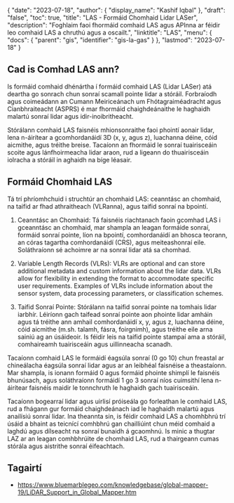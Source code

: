 {
  "date": "2023-07-18",
  "author": {
    "display_name": "Kashif Iqbal"
},
  "draft": "false",
  "toc": true,
  "title": "LAS - Formáid Chomhaid Lidar LASer",
  "description": "Foghlaim faoi fhormáid comhaid LAS agus APInna ar féidir leo comhaid LAS a chruthú agus a oscailt.",
  "linktitle": "LAS",
  "menu": {
    "docs": {
      "parent": "gis",
      "identifier": "gis-la-gas"
}
},
  "lastmod": "2023-07-18"
}

## Cad is Comhad LAS ann?

Is formáid comhaid dhénártha í formáid comhaid LAS (Lidar LASer) atá deartha go sonrach chun sonraí scamall pointe lidar a stóráil. Forbraíodh agus coimeádann an Cumann Meiriceánach um Fhótagraiméadracht agus Cianbhraiteacht (ASPRS) é mar fhormáid chaighdeánaithe le haghaidh malartú sonraí lidar agus idir-inoibritheacht.

Stórálann comhaid LAS faisnéis mhionsonraithe faoi phointí aonair lidar, lena n-áirítear a gcomhordanáidí 3D (x, y, agus z), luachanna déine, cóid aicmithe, agus tréithe breise. Tacaíonn an fhormáid le sonraí tuairisceáin scoite agus lánfhoirmeacha lidar araon, rud a ligeann do thuairisceáin iolracha a stóráil in aghaidh na bíge léasair.

## Formáid Chomhaid LAS

Tá trí phríomhchuid i struchtúr an chomhaid LAS: ceanntásc an chomhaid, na taifid ar fhad athraitheach (VLRanna), agus taifid sonraí na bpointí.

1. Ceanntásc an Chomhaid: Tá faisnéis riachtanach faoin gcomhad LAS i gceanntásc an chomhaid, mar shampla an leagan formáide sonraí, formáid sonraí pointe, líon na bpointí, comhordanáidí an bhosca teorann, an córas tagartha comhordanáidí (CRS), agus meiteashonraí eile. Soláthraíonn sé achoimre ar na sonraí lidar atá sa chomhad.

2. Variable Length Records (VLRs): VLRs are optional and can store additional metadata and custom information about the lidar data. VLRs allow for flexibility in extending the format to accommodate specific user requirements. Examples of VLRs include information about the sensor system, data processing parameters, or classification schemes.

3. Taifid Sonraí Pointe: Stórálann na taifid sonraí pointe na tomhais lidar iarbhír. Léiríonn gach taifead sonraí pointe aon phointe lidar amháin agus tá tréithe ann amhail comhordanáidí x, y, agus z, luachanna déine, cóid aicmithe (m.sh. talamh, fásra, foirgnimh), agus tréithe eile arna sainiú ag an úsáideoir. Is féidir leis na taifid pointe stampaí ama a stóráil, comhaireamh tuairisceáin agus uillinneacha scanadh.

Tacaíonn comhaid LAS le formáidí éagsúla sonraí (0 go 10) chun freastal ar chineálacha éagsúla sonraí lidar agus ar an leibhéal faisnéise a theastaíonn. Mar shampla, is ionann formáid 0 agus formáid phointe shimplí le faisnéis bhunúsach, agus soláthraíonn formáidí 1 go 3 sonraí níos cuimsithí lena n-áirítear faisnéis maidir le tonnchruth le haghaidh gach tuairisceáin.

Tacaíonn bogearraí lidar agus uirlisí próiseála go forleathan le comhaid LAS, rud a fhágann gur formáid chaighdeánach iad le haghaidh malartú agus anailísiú sonraí lidar. Ina theannta sin, is féidir comhaid LAS a chomhbhrú trí úsáid a bhaint as teicnící comhbhrú gan chailliúint chun méid comhaid a laghdú agus dílseacht na sonraí bunaidh á gcaomhnú. Is minic a thugtar LAZ ar an leagan comhbhrúite de chomhaid LAS, rud a thairgeann cumas stórála agus aistrithe sonraí éifeachtach.

## Tagairtí

 * https://www.bluemarblegeo.com/knowledgebase/global-mapper-19/LiDAR_Support_in_Global_Mapper.htm
